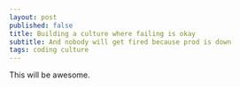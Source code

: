 ```yaml
---
layout: post
published: false
title: Building a culture where failing is okay
subtitle: And nobody will get fired because prod is down
tags: coding culture
---
```

This will be awesome.
